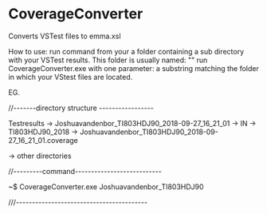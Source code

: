 # CoverageConverter
Converts VSTest files to emma.xsl

How to use:
run command from your a folder containing a sub directory with your VSTest results. This folder is usually named: "<accountName>_<computerName>_<dateTime-of-creation>"
run CoverageConverter.exe with one parameter: a substring matching the folder in which your VStest files are located. 
  
  
  
  
  
EG.

//-------directory structure -----------------

Testresults
  -> Joshuavandenbor_TI803HDJ90_2018-09-27_16_21_01
    -> IN
      -> TI803HDJ90_2018
        -> Joshuavandenbor_TI803HDJ90_2018-09-27_16_21_01.coverage
      
  -> other directories
  
 //---------command---------------------------
 
 ~$ CoverageConverter.exe Joshuavandenbor_TI803HDJ90
 
 ///-----------------------------------------
